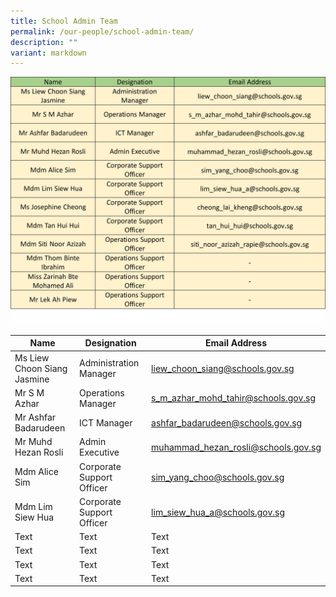 ```yaml
---
title: School Admin Team
permalink: /our-people/school-admin-team/
description: ""
variant: markdown
---
```

![](/images/Staff%20List/school%20admin%20team.jpg)

| Name | Designation | Email Address |
| -------- | -------- | -------- |
| Ms Liew Choon Siang Jasmine     | Administration Manager     | liew_choon_siang@schools.gov.sg     |
| Mr S M Azhar    | Operations Manager     | s_m_azhar_mohd_tahir@schools.gov.sg     |
| Mr Ashfar Badarudeen     | ICT Manager     | ashfar_badarudeen@schools.gov.sg     |
| Mr Muhd Hezan Rosli     | Admin Executive     | muhammad_hezan_rosli@schools.gov.sg     |
| Mdm Alice Sim     | Corporate Support Officer     | sim_yang_choo@schools.gov.sg     |
| Mdm Lim Siew Hua     | Corporate Support Officer     | lim_siew_hua_a@schools.gov.sg    |
| Text     | Text     | Text     |
| Text     | Text     | Text     |
| Text     | Text     | Text     |
| Text     | Text     | Text     |
